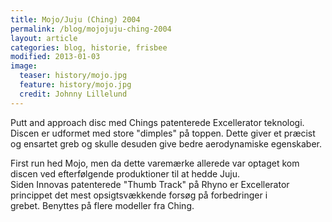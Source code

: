 ```yaml
---
title: Mojo/Juju (Ching) 2004
permalink: /blog/mojojuju-ching-2004
layout: article
categories: blog, historie, frisbee
modified: 2013-01-03
image:
  teaser: history/mojo.jpg
  feature: history/mojo.jpg
  credit: Johnny Lillelund
---
```


<p>Putt and approach disc med Chings patenterede Excellerator teknologi. Discen er udformet med store "dimples" på toppen. Dette giver et præcist og ensartet greb og skulle desuden give bedre aerodynamiske egenskaber.</p><p>First run hed Mojo, men da dette varemærke allerede var optaget kom discen ved efterfølgende produktioner til at hedde Juju.<br />Siden Innovas patenterede "Thumb Track" på Rhyno er Excellerator princippet det mest opsigtsvækkende forsøg på forbedringer i grebet. Benyttes på flere modeller fra Ching.</p>